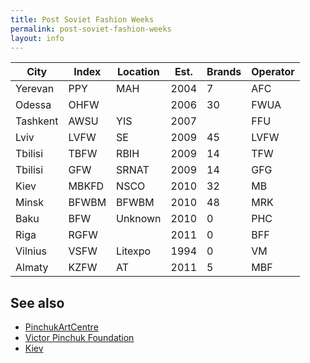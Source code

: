 ```yaml
---
title: Post Soviet Fashion Weeks
permalink: post-soviet-fashion-weeks
layout: info
---
```



|City|Index|Location|Est.|Brands|Operator|
|-|-|-|-|-|-|
|Yerevan|PPY|MAH|2004|7|AFC|
|Odessa|OHFW||2006|30|FWUA|
|Tashkent|AWSU|YIS|2007||FFU|
|Lviv|LVFW|SE|2009|45|LVFW|
|Tbilisi|TBFW|RBIH|2009|14|TFW|
|Tbilisi|GFW|SRNAT|2009|14|GFG|
|Kiev|MBKFD|NSCO|2010|32|MB|
|Minsk|BFWBM|BFWBM|2010|48|MRK|
|Baku|BFW|Unknown|2010|0|PHC|
|Riga|RGFW||2011|0|BFF|
|Vilnius|VSFW|Litexpo|1994|0|VM|
|Almaty|KZFW|AT|2011|5|MBF|

## See also

+ [PinchukArtCentre](pinchukartcentre)
+ [Victor Pinchuk Foundation](victor-pinchuk-foundation)
+ [Kiev](kiev)
